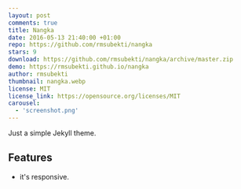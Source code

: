 ```yaml
---
layout: post
comments: true
title: Nangka
date: 2016-05-13 21:40:00 +01:00
repo: https://github.com/rmsubekti/nangka
stars: 9
download: https://github.com/rmsubekti/nangka/archive/master.zip
demo: https://rmsubekti.github.io/nangka
author: rmsubekti
thumbnail: nangka.webp
license: MIT
license_link: https://opensource.org/licenses/MIT
carousel:
  - 'screenshot.png'
---
```


Just a simple Jekyll theme.

## Features

* it's responsive.
